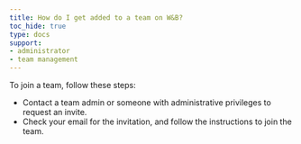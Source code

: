 ```yaml
---
title: How do I get added to a team on W&B?
toc_hide: true
type: docs
support:
- administrator
- team management
---
```

To join a team, follow these steps:

- Contact a team admin or someone with administrative privileges to request an invite.
- Check your email for the invitation, and follow the instructions to join the team.
